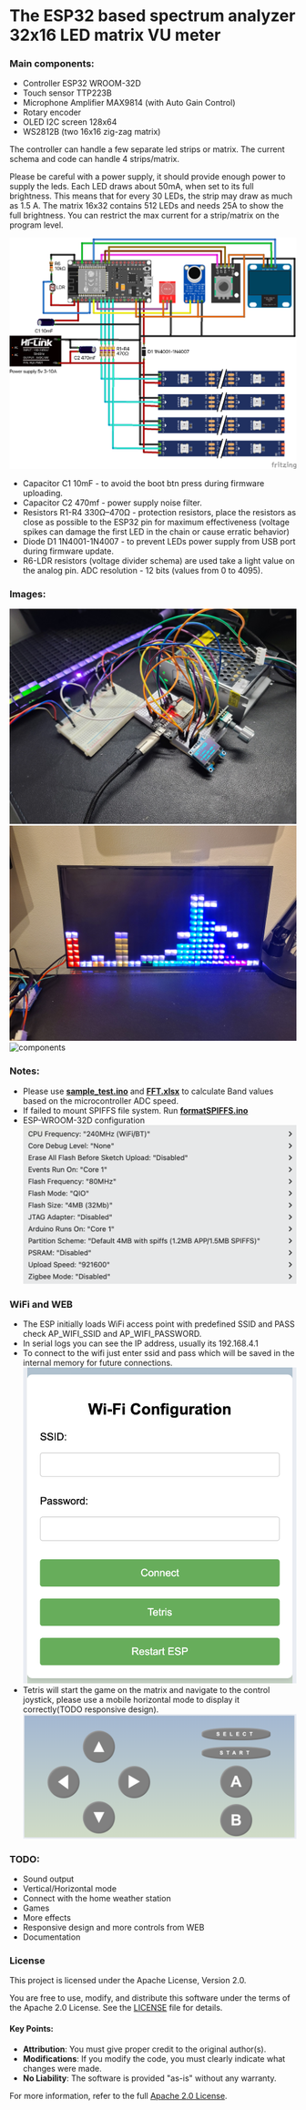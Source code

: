 # The ESP32 based spectrum analyzer 32x16 LED matrix VU meter

### Main components:
 - Controller ESP32 WROOM-32D
 - Touch sensor TTP223B
 - Microphone Amplifier MAX9814 (with Auto Gain Control)
 - Rotary encoder
 - OLED I2C screen 128x64
 - WS2812B (two 16x16 zig-zag matrix) 

The controller can handle a few separate led strips or matrix. 
The current schema and code can handle 4 strips/matrix.

Please be careful with a power supply, it should provide enough power to supply the leds. 
Each LED draws about 50mA, when set to its full brightness. 
This means that for every 30 LEDs, the strip may draw as much as 1.5 A.
The matrix 16x32 contains 512 LEDs and needs 25A to show the full brightness.
You can restrict the max current for a strip/matrix on the program level. 

![Main schema](fritzing/schema.png)

- Capacitor C1 10mF - to avoid the boot btn press during firmware uploading.
- Capacitor C2 470mf - power supply noise filter.
- Resistors R1-R4 330Ω–470Ω - protection resistors, place the resistors as close as possible to the ESP32 pin for maximum effectiveness (voltage spikes can damage the first LED in the chain or cause erratic behavior)  
- Diode D1 1N4001-1N4007 - to prevent LEDs power supply from USB port during firmware update.
- R6-LDR resistors (voltage divider schema) are used take a light value on the analog pin. ADC resolution - 12 bits (values from 0 to 4095). 

### Images: 
![prototype](images/0001.jpg)
![matrix](images/0002.jpg)
![components](images/0003.jpg)

### Notes: 
- Please use **[sample_test.ino](tools/sampleTest/sample_test.ino)** and **[FFT.xlsx](tools/sampleTest/FFT.xlsx)** to calculate Band values based on the microcontroller ADC speed.
- If failed to mount SPIFFS file system. Run **[formatSPIFFS.ino](tools/formatSPIFFS/formatSPIFFS.ino)**
- ESP-WROOM-32D configuration ![configuration](images/0004.png)

### WiFi and WEB
- The ESP initially loads WiFi access point with predefined SSID and PASS check AP_WIFI_SSID and AP_WIFI_PASSWORD.
- In serial logs you can see the IP address, usually its 192.168.4.1
- To connect to the wifi just enter ssid and pass which will be saved in the internal memory for future connections.
![login_page](images/login_page.png)
- Tetris will start the game on the matrix and navigate to the control joystick, please use a mobile horizontal mode to display it correctly(TODO responsive design).
![joystick](images/joystick.png)

### TODO:
- Sound output
- Vertical/Horizontal mode
- Connect with the home weather station
- Games
- More effects
- Responsive design and more controls from WEB
- Documentation

### License

This project is licensed under the Apache License, Version 2.0.

You are free to use, modify, and distribute this software under the terms of the Apache 2.0 License. See the [LICENSE](LICENSE.txt) file for details.

#### Key Points:
- **Attribution**: You must give proper credit to the original author(s).
- **Modifications**: If you modify the code, you must clearly indicate what changes were made.
- **No Liability**: The software is provided "as-is" without any warranty.

For more information, refer to the full [Apache 2.0 License](https://www.apache.org/licenses/LICENSE-2.0).






